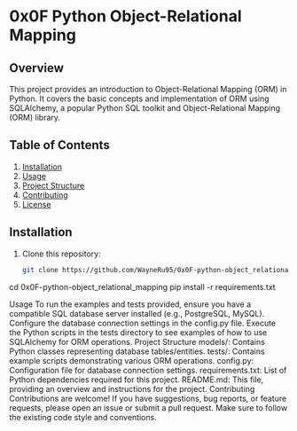 # 0x0F Python Object-Relational Mapping

## Overview
This project provides an introduction to Object-Relational Mapping (ORM) in Python. It covers the basic concepts and implementation of ORM using SQLAlchemy, a popular Python SQL toolkit and Object-Relational Mapping (ORM) library.

## Table of Contents
1. [Installation](#installation)
2. [Usage](#usage)
3. [Project Structure](#project-structure)
4. [Contributing](#contributing)
5. [License](#license)

## Installation
1. Clone this repository:
   ```bash
   git clone https://github.com/WayneRu95/0x0F-python-object_relational_mapping.git
cd 0x0F-python-object_relational_mapping
pip install -r requirements.txt

Usage
To run the examples and tests provided, ensure you have a compatible SQL database server installed (e.g., PostgreSQL, MySQL).
Configure the database connection settings in the config.py file.
Execute the Python scripts in the tests directory to see examples of how to use SQLAlchemy for ORM operations.
Project Structure
models/: Contains Python classes representing database tables/entities.
tests/: Contains example scripts demonstrating various ORM operations.
config.py: Configuration file for database connection settings.
requirements.txt: List of Python dependencies required for this project.
README.md: This file, providing an overview and instructions for the project.
Contributing
Contributions are welcome! If you have suggestions, bug reports, or feature requests, please open an issue or submit a pull request. Make sure to follow the existing code style and conventions.


